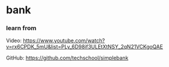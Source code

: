 # bank
### learn from 
Video: https://www.youtube.com/watch?v=rx6CPDK_5mU&list=PLy_6D98if3ULEtXtNSY_2qN21VCKgoQAE

GitHub: https://github.com/techschool/simplebank
